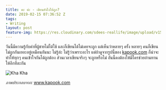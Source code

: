 ```yaml
---
title: คะ ค่ะ - เขียนยังไงให้ถูก?
date: 2019-02-15 07:36:52 Z
tags:
- Writing
layout: post
feature-img: https://res.cloudinary.com/sdees-reallife/image/upload/v1555658919/sample_feature_img.png
---
```


วันนี้มีความรู้กับคำที่ผู้ชายไม่ได้ใช้ และก็เขียนได้ไม่เคยจะถูก แต่เห็นว่าหลายๆ ครั้ง หลายๆ คนก็เขียนไม่ถูกกันเยอะอยู่เหมือนกันนะ ไม่รู้ล่ะ ไม่รู้ว่าเพราะอะไร แต่ถ้าดูจากรูปนี้ของ [kapook.com](https://education.kapook.com/view64980.html) ก็น่าจะทำให้ทุกๆ คนเข้าใจกันได้ถูกต้อง ส่วนเวลาเขียนจริงๆ จะถูกหรือไม่ อันนี้คงต้องให้มีใครช่วยอ่านทานให้อีกทีละกัน

![Kha Kha](/i.learn/assets/img/sasa.jpg)

*ภาพประกอบจาก:* www.kapook.com
